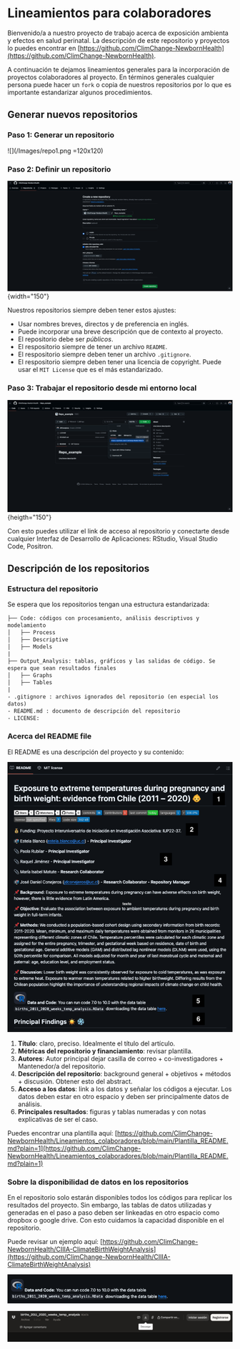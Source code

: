 # Lineamientos para colaboradores

Bienvenido/a a nuestro proyecto de trabajo acerca de exposición ambienta y efectos en salud perinatal. La descripción de este repositorio y proyectos lo puedes encontrar en [https://github.com/ClimChange-NewbornHealth](https://github.com/ClimChange-NewbornHealth).

A continuación te dejamos lineamientos generales para la incorporación de proyectos colaboradores al proyecto. En términos generales cualquier persona puede hacer un `fork` o copia de nuestros repositorios por lo que es importante estandarizar algunos procedimientos. 

## Generar nuevos repositorios 

### Paso 1: Generar un repositorio

![](/Images/repo1.png =120x120)

### Paso 2: Definir un repositorio

![](/Images/repo2.png){width="150"}

Nuestros repositorios siempre deben tener estos ajustes: 

- Usar nombres breves, directos y de preferencia en inglés.
- Puede incorporar una breve descripción que de contexto al proyecto.
- El repositorio debe ser *públicos*.
- El respositorio siempre de tener un archivo `README`. 
- El respositorio siempre deben tener un archivo `.gitignore`.
- El respositorio siempre deben tener una licencia de copyright. Puede usar el `MIT License` que es el más estandarizado.

### Paso 3: Trabajar el repositorio desde mi entorno local

![](/Images/repo3.png){heigth="150"}

Con esto puedes utilizar el link de acceso al repositorio y conectarte desde cualquier Interfaz de Desarrollo de Aplicaciones: RStudio, Visual Studio Code, Positron.

## Descripción de los repositorios

### Estructura del repositorio

Se espera que los repositorios tengan una estructura estandarizada: 

```
├── Code: códigos con procesamiento, análisis descriptivos y modelamiento
│   ├── Process
│   ├── Descriptive
│   ├── Models
|
├── Output_Analysis: tablas, gráficos y las salidas de código. Se espera que sean resultados finales
│   ├── Graphs
│   ├── Tables
|
- .gitignore : archivos ignorados del repositorio (en especial los datos)
- README.md : documento de descripción del repositorio
- LICENSE: 
```

### Acerca del README file

El README es una descripción del proyecto y su contenido: 

![](/Images/readme.png)

1. **Título**: claro, preciso. Idealmente el título del artículo.
2. **Métricas del repositorio y financiamiento**: revisar plantilla.
3. **Autores**: Autor principal dejar casilla de correo + co-investigadores + Mantenedor/a del repositorio.
4. **Descripción del repositorio**: background general + objetivos + métodos + discusión. Obtener esto del abstract.
5. **Acceso a los datos**: link a los datos y señalar los códigos a ejecutar. Los datos deben estar en otro espacio y deben ser principalmente datos de análisis. 
6. **Principales resultados**: figuras y tablas numeradas y con notas explicativas de ser el caso. 

Puedes encontrar una plantilla aquí: [https://github.com/ClimChange-NewbornHealth/Lineamientos_colaboradores/blob/main/Plantilla_README.md?plain=1](https://github.com/ClimChange-NewbornHealth/Lineamientos_colaboradores/blob/main/Plantilla_README.md?plain=1)

### Sobre la disponibilidad de datos en los repositorios 

En el repositorio solo estarán disponibles todos los códigos para replicar los resultados del proyecto. Sin embargo, las tablas de datos utilizadas y generadas en el paso a paso deben ser linkeadas en otro espacio como dropbox o google drive. Con esto cuidamos la capacidad disponible en el repositorio. 

Puede revisar un ejemplo aquí: [https://github.com/ClimChange-NewbornHealth/CIIIA-ClimateBirthWeightAnalysis](https://github.com/ClimChange-NewbornHealth/CIIIA-ClimateBirthWeightAnalysis)

![](/Images/data1.png)

![](/Images/data2.png)